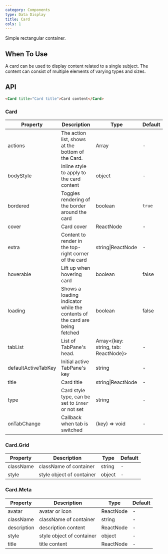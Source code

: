 ```yaml
---
category: Components
type: Data Display
title: Card
cols: 1
---
```


Simple rectangular container.

## When To Use

A card can be used to display content related to a single subject. The content can consist of multiple elements of varying types and sizes.

## API

```html
<Card title="Card title">Card content</Card>
```

### Card

| Property | Description | Type | Default |
| -------- | ----------- | ---- | ------- |
| actions | The action list, shows at the bottom of the Card. | Array<ReactNode> | - |
| bodyStyle | Inline style to apply to the card content | object | - |
| bordered | Toggles rendering of the border around the card | boolean | `true` |
| cover | Card cover | ReactNode | - |
| extra | Content to render in the top-right corner of the card | string\|ReactNode | - |
| hoverable | Lift up when hovering card | boolean | false |
| loading | Shows a loading indicator while the contents of the card are being fetched | boolean | false |
| tabList | List of TabPane's head. | Array&lt;{key: string, tab: ReactNode}> | - |
| defaultActiveTabKey | Initial active TabPane's key | string | - |
| title | Card title | string\|ReactNode | - |
| type | Card style type, can be set to `inner` or not set | string | - |
| onTabChange | Callback when tab is switched | (key) => void | - |

### Card.Grid

| Property | Description | Type | Default |
| -------- | ----------- | ---- | ------- |
| className | className of container | string | - |
| style | style object of container | object | - |

### Card.Meta

| Property | Description | Type | Default |
| -------- | ----------- | ---- | ------- |
| avatar | avatar or icon | ReactNode | - |
| className | className of container | string | - |
| description | description content | ReactNode | - |
| style | style object of container | object | - |
| title | title content | ReactNode | - |
